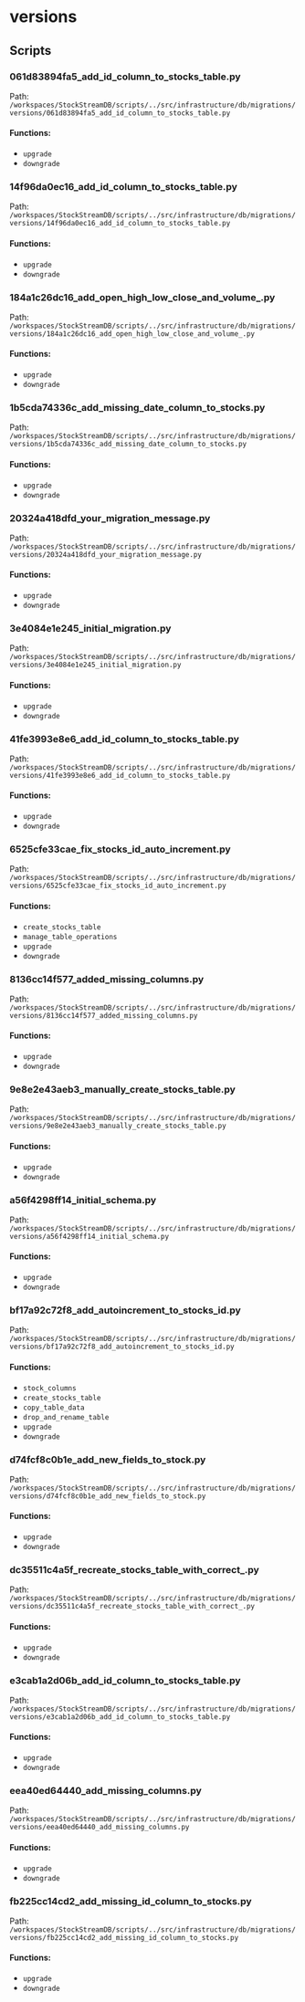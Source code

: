 # versions

## Scripts

### 061d83894fa5_add_id_column_to_stocks_table.py

Path: `/workspaces/StockStreamDB/scripts/../src/infrastructure/db/migrations/versions/061d83894fa5_add_id_column_to_stocks_table.py`

#### Functions:

- `upgrade`
- `downgrade`

### 14f96da0ec16_add_id_column_to_stocks_table.py

Path: `/workspaces/StockStreamDB/scripts/../src/infrastructure/db/migrations/versions/14f96da0ec16_add_id_column_to_stocks_table.py`

#### Functions:

- `upgrade`
- `downgrade`

### 184a1c26dc16_add_open_high_low_close_and_volume_.py

Path: `/workspaces/StockStreamDB/scripts/../src/infrastructure/db/migrations/versions/184a1c26dc16_add_open_high_low_close_and_volume_.py`

#### Functions:

- `upgrade`
- `downgrade`

### 1b5cda74336c_add_missing_date_column_to_stocks.py

Path: `/workspaces/StockStreamDB/scripts/../src/infrastructure/db/migrations/versions/1b5cda74336c_add_missing_date_column_to_stocks.py`

#### Functions:

- `upgrade`
- `downgrade`

### 20324a418dfd_your_migration_message.py

Path: `/workspaces/StockStreamDB/scripts/../src/infrastructure/db/migrations/versions/20324a418dfd_your_migration_message.py`

#### Functions:

- `upgrade`
- `downgrade`

### 3e4084e1e245_initial_migration.py

Path: `/workspaces/StockStreamDB/scripts/../src/infrastructure/db/migrations/versions/3e4084e1e245_initial_migration.py`

#### Functions:

- `upgrade`
- `downgrade`

### 41fe3993e8e6_add_id_column_to_stocks_table.py

Path: `/workspaces/StockStreamDB/scripts/../src/infrastructure/db/migrations/versions/41fe3993e8e6_add_id_column_to_stocks_table.py`

#### Functions:

- `upgrade`
- `downgrade`

### 6525cfe33cae_fix_stocks_id_auto_increment.py

Path: `/workspaces/StockStreamDB/scripts/../src/infrastructure/db/migrations/versions/6525cfe33cae_fix_stocks_id_auto_increment.py`

#### Functions:

- `create_stocks_table`
- `manage_table_operations`
- `upgrade`
- `downgrade`

### 8136cc14f577_added_missing_columns.py

Path: `/workspaces/StockStreamDB/scripts/../src/infrastructure/db/migrations/versions/8136cc14f577_added_missing_columns.py`

#### Functions:

- `upgrade`
- `downgrade`

### 9e8e2e43aeb3_manually_create_stocks_table.py

Path: `/workspaces/StockStreamDB/scripts/../src/infrastructure/db/migrations/versions/9e8e2e43aeb3_manually_create_stocks_table.py`

#### Functions:

- `upgrade`
- `downgrade`

### a56f4298ff14_initial_schema.py

Path: `/workspaces/StockStreamDB/scripts/../src/infrastructure/db/migrations/versions/a56f4298ff14_initial_schema.py`

#### Functions:

- `upgrade`
- `downgrade`

### bf17a92c72f8_add_autoincrement_to_stocks_id.py

Path: `/workspaces/StockStreamDB/scripts/../src/infrastructure/db/migrations/versions/bf17a92c72f8_add_autoincrement_to_stocks_id.py`

#### Functions:

- `stock_columns`
- `create_stocks_table`
- `copy_table_data`
- `drop_and_rename_table`
- `upgrade`
- `downgrade`

### d74fcf8c0b1e_add_new_fields_to_stock.py

Path: `/workspaces/StockStreamDB/scripts/../src/infrastructure/db/migrations/versions/d74fcf8c0b1e_add_new_fields_to_stock.py`

#### Functions:

- `upgrade`
- `downgrade`

### dc35511c4a5f_recreate_stocks_table_with_correct_.py

Path: `/workspaces/StockStreamDB/scripts/../src/infrastructure/db/migrations/versions/dc35511c4a5f_recreate_stocks_table_with_correct_.py`

#### Functions:

- `upgrade`
- `downgrade`

### e3cab1a2d06b_add_id_column_to_stocks_table.py

Path: `/workspaces/StockStreamDB/scripts/../src/infrastructure/db/migrations/versions/e3cab1a2d06b_add_id_column_to_stocks_table.py`

#### Functions:

- `upgrade`
- `downgrade`

### eea40ed64440_add_missing_columns.py

Path: `/workspaces/StockStreamDB/scripts/../src/infrastructure/db/migrations/versions/eea40ed64440_add_missing_columns.py`

#### Functions:

- `upgrade`
- `downgrade`

### fb225cc14cd2_add_missing_id_column_to_stocks.py

Path: `/workspaces/StockStreamDB/scripts/../src/infrastructure/db/migrations/versions/fb225cc14cd2_add_missing_id_column_to_stocks.py`

#### Functions:

- `upgrade`
- `downgrade`
